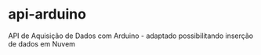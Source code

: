 # api-arduino
API de Aquisição de Dados com Arduino - adaptado possibilitando inserção de dados em Nuvem
